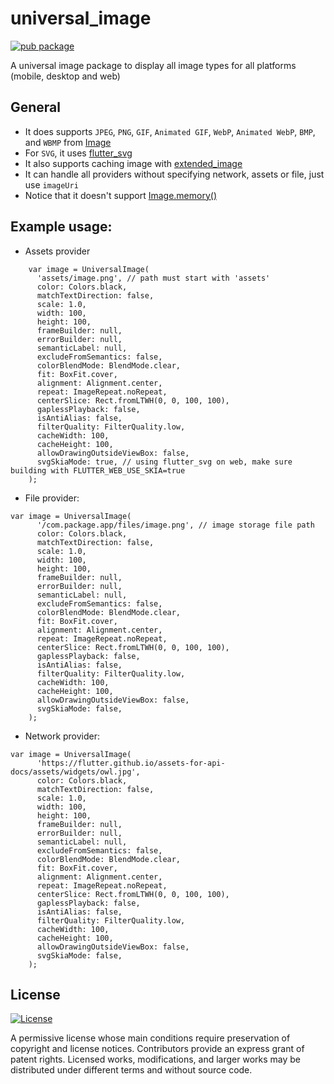 # universal_image
[![pub package](https://img.shields.io/pub/v/universal_image.svg)](https://pub.dartlang.org/packages/universal_image)

A universal image package to display all image types for all platforms (mobile, desktop and web)

## General

- It does supports `JPEG`, `PNG`, `GIF`, `Animated GIF`, `WebP`, `Animated WebP`, `BMP`, and `WBMP` from [Image](https://api.flutter.dev/flutter/widgets/Image-class.html)
- For `SVG`, it uses [flutter_svg](https://pub.dev/packages/flutter_svg)
- It also supports caching image with [extended_image](https://pub.dev/packages/extended_image)
- It can handle all providers without specifying network, assets or file, just use `imageUri`
- Notice that it doesn't support [Image.memory()](https://api.flutter.dev/flutter/widgets/Image/Image.memory.html)

## Example usage:

- Assets provider
```
    var image = UniversalImage(
      'assets/image.png', // path must start with 'assets'
      color: Colors.black,
      matchTextDirection: false,
      scale: 1.0,
      width: 100,
      height: 100,
      frameBuilder: null,
      errorBuilder: null,
      semanticLabel: null,
      excludeFromSemantics: false,
      colorBlendMode: BlendMode.clear,
      fit: BoxFit.cover,
      alignment: Alignment.center,
      repeat: ImageRepeat.noRepeat,
      centerSlice: Rect.fromLTWH(0, 0, 100, 100),
      gaplessPlayback: false,
      isAntiAlias: false,
      filterQuality: FilterQuality.low,
      cacheWidth: 100,
      cacheHeight: 100,
      allowDrawingOutsideViewBox: false,
      svgSkiaMode: true, // using flutter_svg on web, make sure building with FLUTTER_WEB_USE_SKIA=true
    );
```

- File provider:
```
var image = UniversalImage(
      '/com.package.app/files/image.png', // image storage file path
      color: Colors.black,
      matchTextDirection: false,
      scale: 1.0,
      width: 100,
      height: 100,
      frameBuilder: null,
      errorBuilder: null,
      semanticLabel: null,
      excludeFromSemantics: false,
      colorBlendMode: BlendMode.clear,
      fit: BoxFit.cover,
      alignment: Alignment.center,
      repeat: ImageRepeat.noRepeat,
      centerSlice: Rect.fromLTWH(0, 0, 100, 100),
      gaplessPlayback: false,
      isAntiAlias: false,
      filterQuality: FilterQuality.low,
      cacheWidth: 100,
      cacheHeight: 100,
      allowDrawingOutsideViewBox: false,
      svgSkiaMode: false,
    );
```

- Network provider:
```
var image = UniversalImage(
      'https://flutter.github.io/assets-for-api-docs/assets/widgets/owl.jpg',
      color: Colors.black,
      matchTextDirection: false,
      scale: 1.0,
      width: 100,
      height: 100,
      frameBuilder: null,
      errorBuilder: null,
      semanticLabel: null,
      excludeFromSemantics: false,
      colorBlendMode: BlendMode.clear,
      fit: BoxFit.cover,
      alignment: Alignment.center,
      repeat: ImageRepeat.noRepeat,
      centerSlice: Rect.fromLTWH(0, 0, 100, 100),
      gaplessPlayback: false,
      isAntiAlias: false,
      filterQuality: FilterQuality.low,
      cacheWidth: 100,
      cacheHeight: 100,
      allowDrawingOutsideViewBox: false,
      svgSkiaMode: false,
    );
```

## License

[![License](https://img.shields.io/badge/License-Apache%202.0-blue.svg)](https://github.com/ductranit/flutter_universal_image/blob/master/LICENSE)

A permissive license whose main conditions require preservation of copyright and license notices. Contributors provide an express grant of patent rights. Licensed works, modifications, and larger works may be distributed under different terms and without source code.

